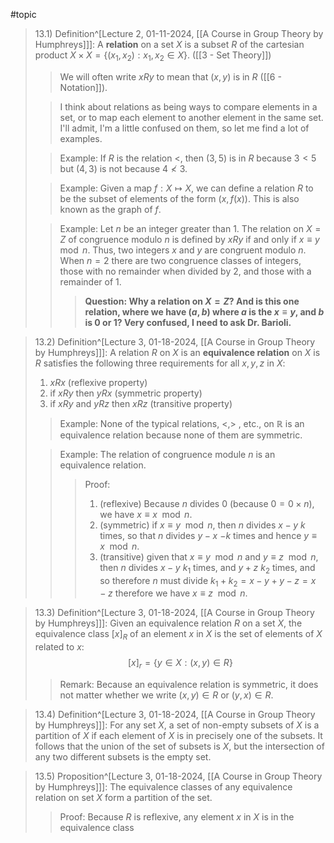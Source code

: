 #topic 
>13.1) Definition^[Lecture 2, 01-11-2024, [[A Course in Group Theory by Humphreys]]]: A **relation** on a set $X$ is a subset $R$ of the cartesian product $X \times X = \{ (x_1, x_2): x_1, x_2 \in X\}$. ([[3 - Set Theory]])
>>We will often write $xRy$ to mean that $(x,y)$ is in $R$ ([[6 - Notation]]).
>
>>I think about relations as being ways to compare elements in a set, or to map each element to another element in the same set. I'll admit, I'm a little confused on them, so let me find a lot of examples. 
>
>>Example: If $R$ is the relation $<$, then $(3,5)$ is in $R$ because $3<5$ but $(4,3)$ is not because $4 \not < 3$. 
>
>>Example: Given a map $f: X \mapsto X$, we can define a relation $R$ to be the subset of elements of the form $(x,f(x))$. This is also known as the graph of $f$. 
>
>>Example: Let $n$ be an integer greater than 1. The relation on $X = Z$ of congruence modulo $n$ is defined by $xRy$ if and only if $x \equiv y \mod n$. Thus, two integers $x$ and $y$ are congruent modulo $n$. When $n=2$ there are two congruence classes of integers, those with no remainder when divided by 2, and those with a remainder of 1. 
>>>**Question: Why a relation on $X = Z$? And is this one relation, where we have $(a,b)$ where $a$ is the $x \equiv y$, and $b$ is 0 or 1? Very confused, I need to ask Dr. Barioli.**

>13.2) Definition^[Lecture 3, 01-18-2024, [[A Course in Group Theory by Humphreys]]]: A relation $R$ on $X$ is an **equivalence relation** on $X$ is $R$ satisfies the following three requirements for all $x,y,z$ in $X$:
>1. $xRx$ (reflexive property)
>2. if $xRy$ then $yRx$ (symmetric property)
>3. if $xRy$ and $yRz$ then $xRz$ (transitive property)
>>Example: None of the typical relations, $<,>$ , etc., on $\mathbb{R}$ is an equivalence relation because none of them are symmetric.
>
>>Example: The relation of congruence module $n$ is an equivalence relation. 
>>>Proof: 
>>>1. (reflexive) Because $n$ divides 0 (because $0= 0 \times n$), we have $x \equiv x \mod n$. 
>>>2. (symmetric) if $x \equiv y \mod n$, then $n$ divides $x-y$ $k$ times, so that $n$ divides $y-x$ $-k$ times and hence $y \equiv x \mod n$.
>>>3. (transitive) given that $x \equiv y \mod n$ and $y \equiv z \mod n$, then $n$ divides $x-y$ $k_1$ times, and $y+z$ $k_2$ times, and so therefore $n$ must divide $k_1 + k_2 = x - y + y - z = x - z$ therefore we have $x \equiv z \mod n$.

>13.3) Definition^[Lecture 3, 01-18-2024, [[A Course in Group Theory by Humphreys]]]: Given an equivalence relation $R$ on a set $X$, the equivalence class $[x]_R$ of an element $x$ in $X$ is the set of elements of $X$ related to $x$: $$[x]_r = \{y \in X: (x,y) \in R\}$$
>>Remark: Because an equivalence relation is symmetric, it does not matter whether we write $(x,y) \in R$ or $(y,x) \in R$. 

>13.4) Definition^[Lecture 3, 01-18-2024, [[A Course in Group Theory by Humphreys]]]: For any set $X$, a set of non-empty subsets of $X$ is a partition of $X$ if each element of $X$ is in precisely one of the subsets. It follows that the union of the set of subsets is $X$, but the intersection of any two different subsets is the empty set.

>13.5) Proposition^[Lecture 3, 01-18-2024, [[A Course in Group Theory by Humphreys]]]: The equivalence classes of any equivalence relation on  set $X$ form a partition of the set.
>>Proof: Because $R$ is reflexive, any element $x$ in $X$ is in the equivalence class 